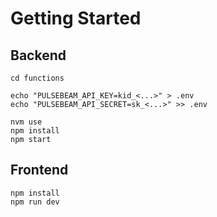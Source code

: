 # Getting Started

## Backend

```
cd functions

echo "PULSEBEAM_API_KEY=kid_<...>" > .env
echo "PULSEBEAM_API_SECRET=sk_<...>" >> .env

nvm use
npm install
npm start
```

## Frontend

```
npm install
npm run dev
```
